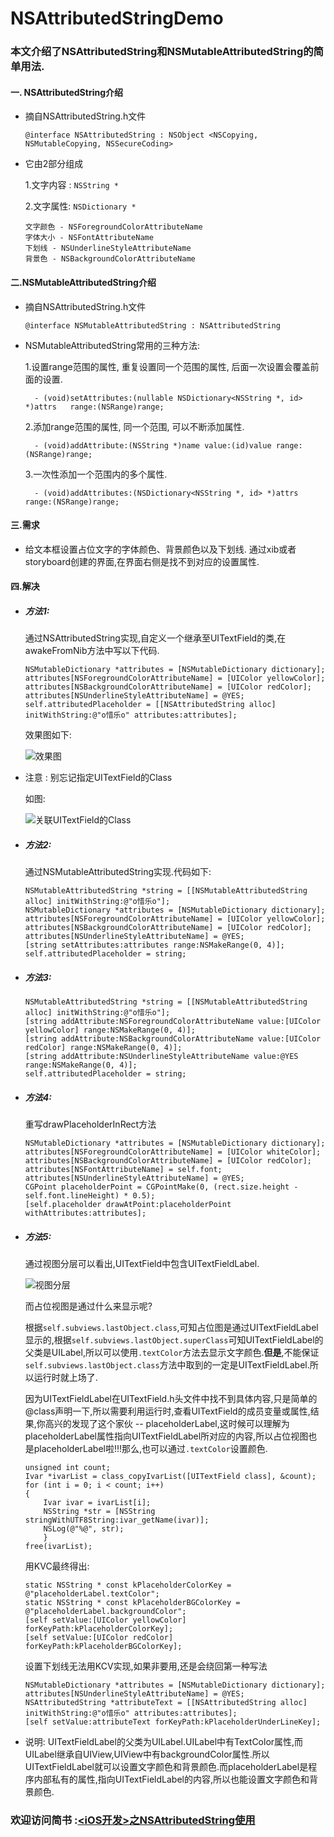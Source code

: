 # NSAttributedStringDemo

### 本文介绍了NSAttributedString和NSMutableAttributedString的简单用法.

#### 一. NSAttributedString介绍

- 摘自NSAttributedString.h文件

  ```
  @interface NSAttributedString : NSObject <NSCopying, NSMutableCopying, NSSecureCoding>
  ```

- 它由2部分组成

  1.文字内容 : `NSString *`
  
  2.文字属性: `NSDictionary *`

  ```
  文字颜色 - NSForegroundColorAttributeName
  字体大小 - NSFontAttributeName
  下划线 - NSUnderlineStyleAttributeName
  背景色 - NSBackgroundColorAttributeName
  ```

#### 二.NSMutableAttributedString介绍
- 摘自NSAttributedString.h文件

  ```
  @interface NSMutableAttributedString : NSAttributedString
  ```
- NSMutableAttributedString常用的三种方法:

  1.设置range范围的属性, 重复设置同一个范围的属性, 后面一次设置会覆盖前面的设置.
  ```
    - (void)setAttributes:(nullable NSDictionary<NSString *, id> *)attrs   range:(NSRange)range;
  ```
  2.添加range范围的属性, 同一个范围, 可以不断添加属性.
  ```
    - (void)addAttribute:(NSString *)name value:(id)value range:(NSRange)range;
  ```
  3.一次性添加一个范围内的多个属性.
  ```
    - (void)addAttributes:(NSDictionary<NSString *, id> *)attrs range:(NSRange)range;
  ```

#### 三.需求
- 给文本框设置占位文字的字体颜色、背景颜色以及下划线.
通过xib或者storyboard创建的界面,在界面右侧是找不到对应的设置属性.

#### 四.解决
- ##### 方法1:
  通过NSAttributedString实现,自定义一个继承至UITextField的类,在awakeFromNib方法中写以下代码.
  ```
  NSMutableDictionary *attributes = [NSMutableDictionary dictionary];
  attributes[NSForegroundColorAttributeName] = [UIColor yellowColor];
  attributes[NSBackgroundColorAttributeName] = [UIColor redColor];
  attributes[NSUnderlineStyleAttributeName] = @YES;
  self.attributedPlaceholder = [[NSAttributedString alloc] initWithString:@"o惜乐o" attributes:attributes];
  ```
  效果图如下:

  ![效果图](http://upload-images.jianshu.io/upload_images/3284707-2b2d87419fc17267.png?imageMogr2/auto-orient/strip%7CimageView2/2/w/250)

- 注意 : 别忘记指定UITextField的Class

  如图:

  ![关联UITextField的Class](http://upload-images.jianshu.io/upload_images/3284707-609ac89bf4ecb83f.png?imageMogr2/auto-orient/strip%7CimageView2/2/w/1024)


- ##### 方法2:
  通过NSMutableAttributedString实现.代码如下:
  ```
  NSMutableAttributedString *string = [[NSMutableAttributedString alloc] initWithString:@"o惜乐o"];
  NSMutableDictionary *attributes = [NSMutableDictionary dictionary];
  attributes[NSForegroundColorAttributeName] = [UIColor yellowColor];
  attributes[NSBackgroundColorAttributeName] = [UIColor redColor];
  attributes[NSUnderlineStyleAttributeName] = @YES;
  [string setAttributes:attributes range:NSMakeRange(0, 4)];
  self.attributedPlaceholder = string;
  ```
- ##### 方法3:
  ```
  NSMutableAttributedString *string = [[NSMutableAttributedString alloc] initWithString:@"o惜乐o"];
  [string addAttribute:NSForegroundColorAttributeName value:[UIColor yellowColor] range:NSMakeRange(0, 4)];
  [string addAttribute:NSBackgroundColorAttributeName value:[UIColor redColor] range:NSMakeRange(0, 4)];
  [string addAttribute:NSUnderlineStyleAttributeName value:@YES range:NSMakeRange(0, 4)];
  self.attributedPlaceholder = string;
  ```

- ##### 方法4:
  重写drawPlaceholderInRect方法
  ```
  NSMutableDictionary *attributes = [NSMutableDictionary dictionary];
  attributes[NSForegroundColorAttributeName] = [UIColor whiteColor];
  attributes[NSBackgroundColorAttributeName] = [UIColor redColor];
  attributes[NSFontAttributeName] = self.font;
  attributes[NSUnderlineStyleAttributeName] = @YES;
  CGPoint placeholderPoint = CGPointMake(0, (rect.size.height - self.font.lineHeight) * 0.5);
  [self.placeholder drawAtPoint:placeholderPoint withAttributes:attributes];
  ```
- ##### 方法5:
  通过视图分层可以看出,UITextField中包含UITextFieldLabel.

  ![视图分层](http://upload-images.jianshu.io/upload_images/3284707-62fc07adab44038a.png?imageMogr2/auto-orient/strip%7CimageView2/2/w/1024)

  而占位视图是通过什么来显示呢?
  
  根据`self.subviews.lastObject.class`,可知占位图是通过UITextFieldLabel显示的,根据`self.subviews.lastObject.superClass`可知UITextFieldLabel的父类是UILabel,所以可以使用`.textColor`方法去显示文字颜色.**但是**,不能保证`self.subviews.lastObject.class`方法中取到的一定是UITextFieldLabel.所以运行时就上场了.
  
  因为UITextFieldLabel在UITextField.h头文件中找不到具体内容,只是简单的@class声明一下,所以需要利用运行时,查看UITextField的成员变量或属性,结果,你高兴的发现了这个家伙 -- placeholderLabel,这时候可以理解为placeholderLabel属性指向UITextFieldLabel所对应的内容,所以占位视图也是placeholderLabel啦!!!那么,也可以通过`.textColor`设置颜色.

  ```
  unsigned int count;
  Ivar *ivarList = class_copyIvarList([UITextField class], &count);
  for (int i = 0; i < count; i++)
  {
      Ivar ivar = ivarList[i];
      NSString *str = [NSString stringWithUTF8String:ivar_getName(ivar)];
      NSLog(@"%@", str);
      }
  free(ivarList);
  ```

  用KVC最终得出:
  ```
  static NSString * const kPlaceholderColorKey = @"placeholderLabel.textColor";
  static NSString * const kPlaceholderBGColorKey = @"placeholderLabel.backgroundColor";
  [self setValue:[UIColor yellowColor] forKeyPath:kPlaceholderColorKey];
  [self setValue:[UIColor redColor] forKeyPath:kPlaceholderBGColorKey];
  ```
  设置下划线无法用KCV实现,如果非要用,还是会绕回第一种写法
  ```
  NSMutableDictionary *attributes = [NSMutableDictionary dictionary];
  attributes[NSUnderlineStyleAttributeName] = @YES;
  NSAttributedString *attributeText = [[NSAttributedString alloc] initWithString:@"o惜乐o" attributes:attributes];
  [self setValue:attributeText forKeyPath:kPlaceholderUnderLineKey];
  ```
* 说明:
  UITextFieldLabel的父类为UILabel.UILabel中有TextColor属性,而UILabel继承自UIView,UIView中有backgroundColor属性.所以UITextFieldLabel就可以设置文字颜色和背景颜色.而placeholderLabel是程序内部私有的属性,指向UITextFieldLabel的内容,所以也能设置文字颜色和背景颜色.

### 欢迎访问简书 :[<iOS开发>之NSAttributedString使用](http://www.jianshu.com/p/fd9382ec2a4d)
